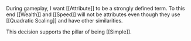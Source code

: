 During gameplay, I want [[Attribute]] to be a strongly defined term. To this end [[Wealth]] and [[Speed]] will not be attributes even though they use [[Quadratic Scaling]] and have other similarities.

This decision supports the pillar of being [[Simple]].